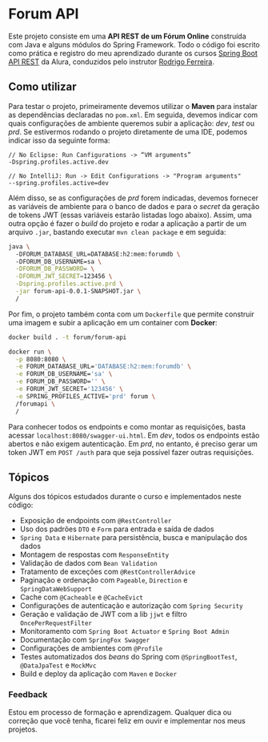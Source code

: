 # Forum API 
Este projeto consiste em uma **API REST de um Fórum Online** construída com Java e alguns módulos do Spring Framework. Todo o código foi escrito como prática e registro do meu aprendizado durante os cursos [Spring Boot API REST](https://cursos.alura.com.br/course/spring-boot-api-rest) da Alura, conduzidos pelo instrutor [Rodrigo Ferreira](https://www.linkedin.com/in/rcaneppele).

## Como utilizar
Para testar o projeto, primeiramente devemos utilizar o **Maven** para instalar as dependências declaradas no `pom.xml`. Em seguida, devemos indicar com quais configurações de ambiente queremos subir a aplicação: *dev*, *test* ou *prd*. Se estivermos rodando o projeto diretamente de uma IDE, podemos indicar isso da seguinte forma:

```
// No Eclipse: Run Canfigurations -> “VM arguments”
-Dspring.profiles.active.dev

// No IntelliJ: Run -> Edit Configurations -> "Program arguments"
--spring.profiles.active=dev
```

Além disso, se as configurações de *prd* forem indicadas, devemos fornecer as variáveis de ambiente para o banco de dados e para o *secret* da geração de tokens JWT (essas variáveis estarão listadas logo abaixo). Assim, uma outra opção é fazer o *build* do projeto e rodar a aplicação a partir de um arquivo `.jar`, bastando executar `mvn clean package` e em seguida:

```bash
java \  
  -DFORUM_DATABASE_URL=DATABASE:h2:mem:forumdb \ 
  -DFORUM_DB_USERNAME=sa \
  -DFORUM_DB_PASSWORD= \
  -DFORUM_JWT_SECRET=123456 \
  -Dspring.profiles.active.prd \
  -jar forum-api-0.0.1-SNAPSHOT.jar \
  /
```

Por fim, o projeto também conta com um `Dockerfile` que permite construir uma imagem e subir a aplicação em um container com **Docker**:

```bash
docker build . -t forum/forum-api

docker run \
  -p 8080:8080 \
  -e FORUM_DATABASE_URL='DATABASE:h2:mem:forumdb' \
  -e FORUM_DB_USERNAME='sa' \
  -e FORUM_DB_PASSWORD='' \
  -e FORUM_JWT_SECRET='123456' \
  -e SPRING_PROFILES_ACTIVE='prd' forum \
  /forumapi \
  /
```

Para conhecer todos os endpoints e como montar as requisições, basta acessar `localhost:8080/swagger-ui.html`. Em *dev*, todos os endpoints estão abertos e não exigem autenticação. Em *prd*, no entanto, é preciso gerar um token JWT em `POST /auth` para que seja possível fazer outras requisições.

## Tópicos
Alguns dos tópicos estudados durante o curso e implementados neste código:
- Exposição de endpoints com `@RestController`
- Uso dos padrões `DTO` e `Form` para entrada e saída de dados
- `Spring Data` e `Hibernate` para persistência, busca e manipulação dos dados
- Montagem de respostas com `ResponseEntity`
- Validação de dados com `Bean Validation`
- Tratamento de exceções com `@RestControllerAdvice`
- Paginação e ordenação com `Pageable`, `Direction` e `SpringDataWebSupport`
- Cache com `@Cacheable` e `@CacheEvict`
- Configurações de autenticação e autorização com `Spring Security`
- Geração e validação de JWT com a lib `jjwt` e filtro `OncePerRequestFilter`
- Monitoramento com `Spring Boot Actuator` e `Spring Boot Admin`
- Documentação com `SpringFox Swagger`
- Configurações de ambientes com `@Profile`
- Testes automatizados dos *beans* do Spring com `@SpringBootTest`, `@DataJpaTest` e `MockMvc`
- Build e deploy da aplicação com `Maven` e `Docker`

### Feedback
Estou em processo de formação e aprendizagem. Qualquer dica ou correção que você tenha, ficarei feliz em ouvir e implementar nos meus projetos.
